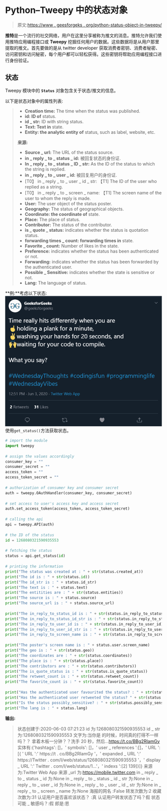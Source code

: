 # Python–Tweepy 中的状态对象

> 原文:[https://www . geesforgeks . org/python-status-object-in-tweepy/](https://www.geeksforgeeks.org/python-status-object-in-tweepy/)

**推特**是一个流行的社交网络，用户在这里分享被称为推文的消息。推特允许我们使用推特应用编程接口或 **Tweepy** 挖掘任何用户的数据。这些数据将是从用户那里提取的推文。首先要做的是从 twitter developer 获取消费者密钥、消费者秘密、访问密钥和访问秘密，每个用户都可以轻松获得。这些密钥将帮助应用编程接口进行身份验证。

## 状态

Tweepy 模块中的 **`Status`** 对象包含关于状态/推文的信息。

以下是状态对象中的属性列表:

> *   **Creation time:** The time when the status was published.
> *   **id: ID of** status.
> *   **id _ str:** ID with string status.
> *   **Text: Text in** state.
> *   **Entity: the analytic entity of** status, such as label, website, etc.
> 
> **来源:**
> 
> *   **Source _ url:** The URL of the status source.
> *   **in _ reply _ to _ status _ id:** 被回复状态的身份证.
> *   **In _ reply _ to _ status _ ID _ str:** As the ID of the status to which the string is replied.
> *   **in _ reply _ to _ user _ id:** 被回复用户的身份证.
> *   [T0】 in _ reply _ to _ user _ id _ str: 【T1] The ID of the user who replied as a string.
> *   [T0】 in _ reply _ to _ screen _ name: 【T1] The screen name of the user to whom the reply is made.
> *   **User:** The user object of the status poster.
> *   **Geography:** The status of geographical objects.
> *   **Coordinate: the coordinate of** state.
> *   **Place:** The place of status.
> *   **Contributor:** The status of the contributor.
> *   **is _ quote _ status:** indicates whether the status is quotation status.
> *   **forwarding times _ count: forwarding times in** state.
> *   **Favorite _ count:** Number of likes in the state.
> *   **Preference:** indicates whether the status has been authenticated or not.
> *   **Forwarding:** indicates whether the status has been forwarded by the authenticated user.
> *   **Possible _ Sensitive:** indicates whether the state is sensitive or not.
> *   **Lang:** The language of status.

**例:**考虑以下状态:
![](img/05949214eb274fd1f0cab6fbb5f6f7b5.png)
使用`get_status()`方法获取状态。

```py
# import the module
import tweepy

# assign the values accordingly
consumer_key = ""
consumer_secret = ""
access_token = ""
access_token_secret = ""

# authorization of consumer key and consumer secret
auth = tweepy.OAuthHandler(consumer_key, consumer_secret)

# set access to user's access key and access secret 
auth.set_access_token(access_token, access_token_secret)

# calling the api 
api = tweepy.API(auth)

# the ID of the status
id = 1268080321590935553

# fetching the status
status = api.get_status(id)

# printing the information
print("The status was created at : " + str(status.created_at))
print("The id is : " + str(status.id))
print("The id_str is : " + status.id_str)
print("The text is : " + status.text)
print("The entitities are : " + str(status.entities))
print("The source is : " + status.source)
print("The source_url is : " + status.source_url)

print("The in_reply_to_status_id is : " + str(status.in_reply_to_status_id))
print("The in_reply_to_status_id_str is : " + str(status.in_reply_to_status_id_str))
print("The in_reply_to_user_id is : " + str(status.in_reply_to_user_id))
print("The in_reply_to_user_id_str is : " + str(status.in_reply_to_user_id_str))
print("The in_reply_to_screen_name is : " + str(status.in_reply_to_screen_name))

print("The poster's screen name is : " + status.user.screen_name)
print("The geo is : " + str(status.geo))
print("The coordinates are : " + str(status.coordinates))
print("The place is : " + str(status.place))
print("The contributors are : " + str(status.contributors))
print("The is_quote_status is : " + str(status.is_quote_status))
print("The retweet_count is : " + str(status.retweet_count))
print("The favorite_count is : " + str(status.favorite_count))

print("Has the authenticated user favourited the status? : " + str(status.favorited))
print("Has the authenticated user retweeted the status? " + str(status.retweeted))
print("Is the status possibly_sensitive? : " + str(status.possibly_sensitive))
print("The lang is : " + status.lang)
```

**输出:**

> 状态创建于:2020-06-03 07:21:23
> id 为:1268080321590935553
> id _ str 为:1268080321590935553
> 文字为:当你是
> 的时候，时间真的打得不一样吗？？
> 拿着木板一分钟？？洗手 20 秒，然后…https://t.co/BBg2RIamGy
> 实体有:{'hashtags': []，' symbols': []，' user _ references ':[]，' URL ':[{ ' URL ':' https://t . co/BBg2RIamGy '，' expanded _ URL ':' https://Twitter . com/I/web/status/1268080321590935553 '，' display _ URL ':' Twitter . com/I/web/status/1…'，' indexs ':[2] 139]}]}
> 来源为:Twitter Web App
> 来源 _url 为:https://mobile.twitter.com
> in _ reply _ to _ status _ id 为:None
> in _ reply _ to _ status _ id _ str 为:None
> in _ reply _ to _ user _ id 为:None
> in _ reply _ to _ user _ id _ str 为:None
> in _ reply _ to _ screen _ name 为:None
> 海报的网名 :False
> 转发次数为:2
> 收藏次数为:31
> 认证用户是否喜欢该状态？ :真
> 认证用户转发状态了吗？假
> 状态可能 _ 敏感吗？:假
> 郎是:恩